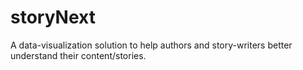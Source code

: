 # storyNext
A data-visualization solution to help authors and story-writers better understand their content/stories.
